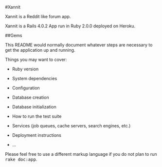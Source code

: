#Xannit

Xannit is a Reddit like forum app.

Xannit is a Rails 4.0.2 App run in Ruby 2.0.0 deployed on Heroku.

##Gems

This README would normally document whatever steps are necessary to get the
application up and running.

Things you may want to cover:

* Ruby version

* System dependencies

* Configuration

* Database creation

* Database initialization

* How to run the test suite

* Services (job queues, cache servers, search engines, etc.)

* Deployment instructions

* ...


Please feel free to use a different markup language if you do not plan to run
<tt>rake doc:app</tt>.
